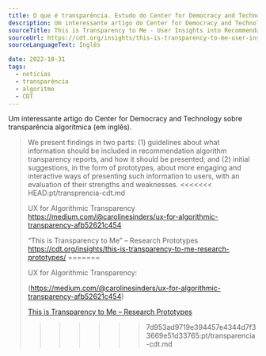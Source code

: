 ```yaml
---
title: O que é transparência. Estudo do Center for Democracy and Technology
description: Um interessante artigo do Center for Democracy and Technology sobre transparência algorítmica.
sourceTitle: This is Transparency to Me - User Insights into Recommendation Algorithm Reporting
sourceUrl: https://cdt.org/insights/this-is-transparency-to-me-user-insights-into-recommendation-algorithm-reporting/
sourceLanguageText: Inglês

date: 2022-10-31
tags:
  - notícias
  - transparência
  - algoritmo
  - CDT
---
```

Um interessante artigo do Center for Democracy and Technology sobre transparência algorítmica (em inglês). 

> We present findings in two parts: (1) guidelines about what information should be included in recommendation algorithm transparency reports, and how it should be presented; and (2) initial suggestions, in the form of prototypes, about more engaging and interactive ways of presenting such information to users, with an evaluation of their strengths and weaknesses.
<<<<<<< HEAD:pt/transprencia-cdt.md
>
> UX for Algorithmic Transparency
> https://medium.com/@carolinesinders/ux-for-algorithmic-transparency-afb52621c454
>
> “This is Transparency to Me” – Research Prototypes
> https://cdt.org/insights/this-is-transparency-to-me-research-prototypes/
=======
> 
> UX for Algorithmic Transparency:
> 
> (https://medium.com/@carolinesinders/ux-for-algorithmic-transparency-afb52621c454)
>
> [This is Transparency to Me – Research Prototypes](https://cdt.org/insights/this-is-transparency-to-me-research-prototypes/)
>>>>>>> 7d953ad9719e394457e4344d7f33669e51d33765:pt/transparencia-cdt.md
